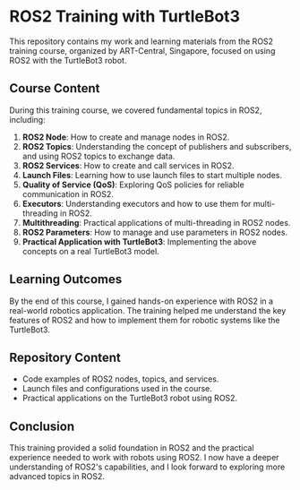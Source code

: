 # ROS2 Training with TurtleBot3

This repository contains my work and learning materials from the ROS2 training course, organized by ART-Central, Singapore, focused on using ROS2 with the TurtleBot3 robot.

## Course Content

During this training course, we covered fundamental topics in ROS2, including:

1. **ROS2 Node**: How to create and manage nodes in ROS2.
2. **ROS2 Topics**: Understanding the concept of publishers and subscribers, and using ROS2 topics to exchange data.
3. **ROS2 Services**: How to create and call services in ROS2.
4. **Launch Files**: Learning how to use launch files to start multiple nodes.
5. **Quality of Service (QoS)**: Exploring QoS policies for reliable communication in ROS2.
6. **Executors**: Understanding executors and how to use them for multi-threading in ROS2.
7. **Multithreading**: Practical applications of multi-threading in ROS2 nodes.
8. **ROS2 Parameters**: How to manage and use parameters in ROS2 nodes.
9. **Practical Application with TurtleBot3**: Implementing the above concepts on a real TurtleBot3 model.

## Learning Outcomes

By the end of this course, I gained hands-on experience with ROS2 in a real-world robotics application. The training helped me understand the key features of ROS2 and how to implement them for robotic systems like the TurtleBot3.

## Repository Content

- Code examples of ROS2 nodes, topics, and services.
- Launch files and configurations used in the course.
- Practical applications on the TurtleBot3 robot using ROS2.

## Conclusion

This training provided a solid foundation in ROS2 and the practical experience needed to work with robots using ROS2. I now have a deeper understanding of ROS2's capabilities, and I look forward to exploring more advanced topics in ROS2.

